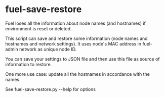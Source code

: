 # fuel-save-restore

Fuel loses all the information about node names (and hostnames) if environment is reset or deleted.

This script can save and restore some information (node names and hostnames and network settings).
It uses node's MAC address in fuel-admin network as unique node ID.

You can save your settings to JSON file and then use this file as source of information to restore.

One more use case: update all the hostnames in accordance with the names. 

See fuel-save-restore.py --help for options


